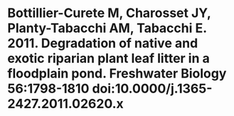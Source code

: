 # Bottillier-Curete M, Charosset JY, Planty-Tabacchi AM, Tabacchi E. 2011. Degradation of native and exotic riparian plant leaf litter in a floodplain pond. Freshwater Biology 56:1798-1810 doi:10.0000/j.1365-2427.2011.02620.x

